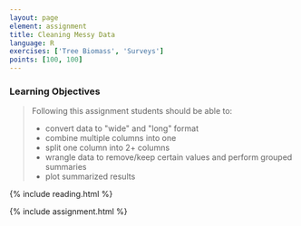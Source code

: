 ```yaml
---
layout: page
element: assignment
title: Cleaning Messy Data
language: R
exercises: ['Tree Biomass', 'Surveys']
points: [100, 100]
---
```


### Learning Objectives

> Following this assignment students should be able to:
>
> - convert data to "wide" and "long" format
> - combine multiple columns into one
> - split one column into 2+ columns
> - wrangle data to remove/keep certain values and perform grouped summaries
> - plot summarized results

{% include reading.html %}

{% include assignment.html %}
